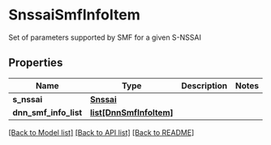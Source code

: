 # SnssaiSmfInfoItem

Set of parameters supported by SMF for a given S-NSSAI
## Properties
Name | Type | Description | Notes
------------ | ------------- | ------------- | -------------
**s_nssai** | [**Snssai**](Snssai.md) |  | 
**dnn_smf_info_list** | [**list[DnnSmfInfoItem]**](DnnSmfInfoItem.md) |  | 

[[Back to Model list]](../README.md#documentation-for-models) [[Back to API list]](../README.md#documentation-for-api-endpoints) [[Back to README]](../README.md)


